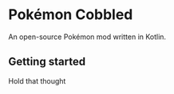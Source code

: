 # Pokémon Cobbled

An open-source Pokémon mod written in Kotlin.

## Getting started

Hold that thought
